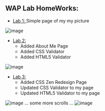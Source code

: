 ## WAP Lab HomeWorks:

 - [Lab 1: ](https://kidusmt.github.io/WAP)  Simple page of my my picture

![image](https://user-images.githubusercontent.com/18373774/115471273-4f0d4680-a1fd-11eb-88ec-78d245a3f4af.png)


 - [Lab 2: ](https://kidusmt.github.io/WAP/Lab2/about_me.html) 
    - Added About Me Page
    - Added CSS Validator
    - Added HTML5 Validator

![image](https://user-images.githubusercontent.com/18373774/115471179-2b4a0080-a1fd-11eb-9296-e8aca92cbf08.png)


 - [Lab 3: ](https://kidusmt.github.io/WAP/Lab3/index_css_zen.html) 
    - Added CSS Zen Redesign Page
    - Updated CSS Validator to my page
    - Updated HTML5 Validator to my page

![image](https://user-images.githubusercontent.com/18373774/115733109-32ccef00-a34e-11eb-8e10-a181b093eeca.png)
... some more scrolls ...
![image](https://user-images.githubusercontent.com/18373774/115733145-3c565700-a34e-11eb-8c01-43e4a6a4a307.png)
